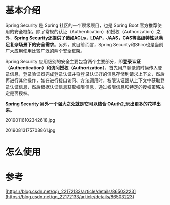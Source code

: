 # 基本介绍

Spring Security 是 Spring 社区的一个顶级项目，也是 Spring Boot 官方推荐使用的安全框架。除了常规的认证（Authentication）和授权（Authorization）之外，**Spring Security还提供了诸如ACLs，LDAP，JAAS，CAS等高级特性以满足复杂场景下的安全需求**。另外，就目前而言，Spring Security和Shiro也是当前广大应用使用比较广泛的两个安全框架。

Spring Security 应用级别的安全主要包含两个主要部分，即**登录认证（Authentication）和访问授权（Authorization）**，首先用户登录的时候传入登录信息，登录验证器完成登录认证并将登录认证好的信息存储到请求上下文，然后再进行其他操作，如在进行接口访问、方法调用时，权限认证器从上下文中获取登录认证信息，然后根据认证信息获取权限信息，通过权限信息和特定的授权策略决定是否授权。

**Spring Security 另外一个强大之处就是它可以结合 OAuth2,玩出更多的花样出来。**

20190116102342618.jpg

20190813175708861.jpg

# 怎么使用

# 参考

[https://blog.csdn.net/qq\_22172133/article/details/86503223](https://blog.csdn.net/qq_22172133/article/details/86503223)

